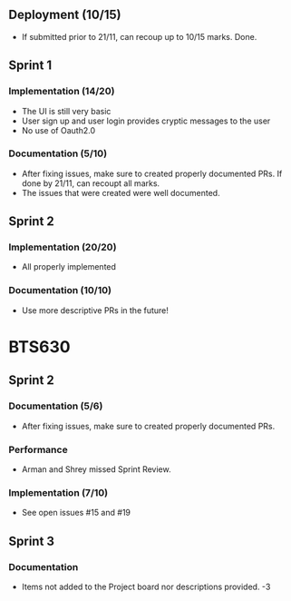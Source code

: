 ## Deployment (10/15)
- If submitted prior to 21/11, can recoup up to 10/15 marks. Done.
 
## Sprint 1 

### Implementation (14/20)
- The UI is still very basic
- User sign up and user login provides cryptic messages to the user
- No use of Oauth2.0

### Documentation (5/10)
- After fixing issues, make sure to created properly documented PRs. If done by 21/11, can recoupt all marks.
- The issues that were created were well documented.

## Sprint 2 

### Implementation (20/20)
- All properly implemented

### Documentation (10/10)
- Use more descriptive PRs in the future!


# BTS630

## Sprint 2

### Documentation (5/6)
- After fixing issues, make sure to created properly documented PRs.

### Performance
- Arman and Shrey missed Sprint Review. 

### Implementation (7/10)
- See open issues #15 and #19

## Sprint 3

### Documentation
- Items not added to the Project board nor descriptions provided. -3
